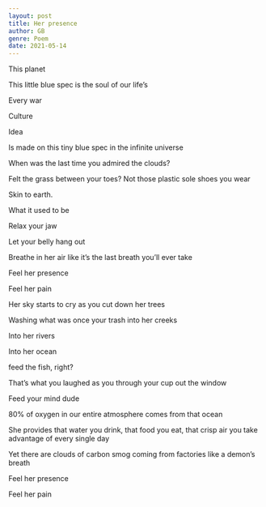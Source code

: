 ```yaml
---
layout: post
title: Her presence
author: GB
genre: Poem
date: 2021-05-14
---
```


This planet  

This little blue spec is the soul of our life’s  

Every war  

Culture  

Idea  

Is made on this tiny blue spec in the infinite universe  

When was the last time you admired the clouds?  

Felt the grass between your toes? Not those plastic sole shoes you wear  

Skin to earth.  

What it used to be  

Relax your jaw  

Let your belly hang out  

Breathe in her air like it’s the last breath you’ll ever take  

Feel her presence  

Feel her pain  

Her sky starts to cry as you cut down her trees  

Washing what was once your trash into her creeks  

Into her rivers  

Into her ocean  

feed the fish, right?  

That’s what you laughed as you through your cup out the window  

Feed your mind dude  

80% of oxygen in our entire atmosphere comes from that ocean   

She provides that water you drink, that food you eat, that crisp air you take advantage of every single day  

Yet there are clouds of carbon smog coming from factories like a demon’s breath  

Feel her presence  

Feel her pain  


